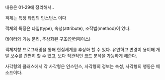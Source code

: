 내용은 01-29에 정리해서..



객체는 특정 타입의 인스턴스 이다

객체의 특징은 타입(type), 속성(attribute), 조작법(method)이 있다.

데이터와 기능 분리, 추상화된 구조(인터페이스) 



객체지향 프로그래밍을 통해 현실세계를 추상화 할 수 있다. 유연하고 변경이 용이해 개발 보수를 간편히 할 수 있고, 보다 직관적인 코드 분석을 가능하게 해준다.

사각형의 클래스에서 각 사각형은 인스턴스, 사각형의 정보는 속성, 사각형의 행동은 메소드이다.